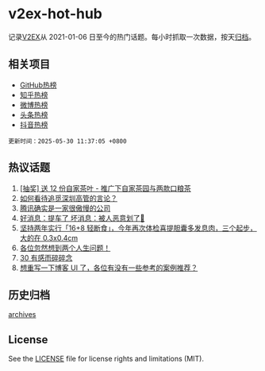 # v2ex-hot-hub

 记录[V2EX](https://www.v2ex.com/)从 2021-01-06 日至今的热门话题。每小时抓取一次数据，按天[归档](archives)。
 
 ## 相关项目

- [GitHub热榜](https://github.com/snaildev/github-hot-hub)
- [知乎热榜](https://github.com/snaildev/zhihu-hot-hub)
- [微博热榜](https://github.com/snaildev/weibo-hot-hub)
- [头条热榜](https://github.com/snaildev/toutiao-hot-hub)
- [抖音热榜](https://github.com/snaildev/douyin-hot-hub)


 `更新时间：2025-05-30 11:37:05 +0800`

## 热议话题

1. [[抽奖] 送 12 份自家茶叶 - 推广下自家茶园与两款口粮茶](https://www.v2ex.com/t/1135227)
1. [如何看待追觅深圳高管的言论？](https://www.v2ex.com/t/1135326)
1. [腾讯确实是一家很傲慢的公司](https://www.v2ex.com/t/1135198)
1. [好消息：提车了 坏消息：被人恶意划了🤬](https://www.v2ex.com/t/1135205)
1. [坚持两年实行「16+8 轻断食」，今年再次体检喜提胆囊多发息肉，三个起步，大的在 0.3x0.4cm](https://www.v2ex.com/t/1135319)
1. [各位忽然想到两个人生问题！](https://www.v2ex.com/t/1135331)
1. [30 有感而碎碎念](https://www.v2ex.com/t/1135119)
1. [想重写一下博客 UI 了，各位有没有一些参考的案例推荐？](https://www.v2ex.com/t/1135131)

## 历史归档

[archives](archives)

## License

See the [LICENSE](LICENSE) file for license rights and limitations (MIT).
